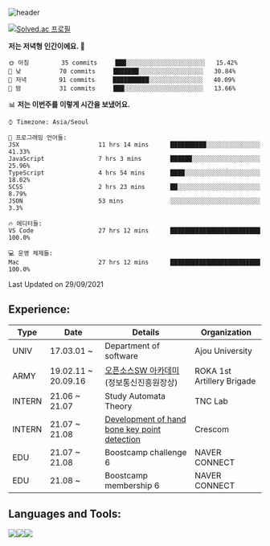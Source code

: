
<!--[![Anurag's github stats](https://github-readme-stats.vercel.app/api?username=Coreight98)](https://github.com/anuraghazra/github-readme-stats)-->
![header](https://capsule-render.vercel.app/api?type=soft&color=auto&height=300&section=header&text=Hello&fontSize=90&animation=fadeIn)


[![Solved.ac
프로필](http://mazassumnida.wtf/api/v2/generate_badge?boj=maxcha98)](https://solved.ac/maxcha98)
<!-- [![Top Langs](https://github-readme-stats.vercel.app/api/top-langs/?username=Coreight98&exclude_repo=Paran_ajou_Project_Anything&hide=dockerfile,html&layout=compact&langs_count=8)](https://github.com/anuraghazra/github-readme-stats)  -->
<!-- [![willianrod's wakatime stats](https://github-readme-stats.vercel.app/api/wakatime?username=Coreight98&layout=compact)](https://github.com/anuraghazra/github-readme-stats) -->
<!--START_SECTION:waka-->
**저는 저녁형 인간이에요. 🦉** 

```text
🌞 아침         35 commits     ███░░░░░░░░░░░░░░░░░░░░░░   15.42% 
🌆 낮　         70 commits     ███████░░░░░░░░░░░░░░░░░░   30.84% 
🌃 저녁         91 commits     ██████████░░░░░░░░░░░░░░░   40.09% 
🌙 밤　         31 commits     ███░░░░░░░░░░░░░░░░░░░░░░   13.66%

```


📊 **저는 이번주를 이렇게 시간을 보냈어요.** 

```text
⌚︎ Timezone: Asia/Seoul

💬 프로그래밍 언어들: 
JSX                      11 hrs 14 mins      ██████████░░░░░░░░░░░░░░░   41.33% 
JavaScript               7 hrs 3 mins        ██████░░░░░░░░░░░░░░░░░░░   25.96% 
TypeScript               4 hrs 54 mins       ████░░░░░░░░░░░░░░░░░░░░░   18.02% 
SCSS                     2 hrs 23 mins       ██░░░░░░░░░░░░░░░░░░░░░░░   8.79% 
JSON                     53 mins             ░░░░░░░░░░░░░░░░░░░░░░░░░   3.3%

🔥 에디터들: 
VS Code                  27 hrs 12 mins      █████████████████████████   100.0%

💻 운영 체제들: 
Mac                      27 hrs 12 mins      █████████████████████████   100.0%

```


 Last Updated on 29/09/2021
<!--END_SECTION:waka-->
  
## Experience:

|Type|Date|Details|Organization|
|----|----|--------|------|
|UNIV|17.03.01 ~|Department of software|Ajou University|
|ARMY|19.02.11 ~ 20.09.16|[오픈소스SW 아카데미](https://github.com/ounols/Miracle-Diary) (정보통신진흥원장상)|ROKA 1st Artillery Brigade|
|INTERN	|21.06 ~ 21.07|Study Automata Theory|TNC Lab|
|INTERN	|21.07 ~ 21.08|[Development of hand bone key point detection](https://github.com/Coreight98/21_summer_internship)|Crescom|
|EDU|	21.07 ~ 21.08|Boostcamp challenge 6|	NAVER CONNECT|
|EDU|	21.08 ~ |Boostcamp membership 6|	NAVER CONNECT|


## Languages and Tools:
<img src="https://img.shields.io/badge/JavaScript-F7DF1E?style=for-the-badge&logo=javascript&logoColor=white"><img src="https://img.shields.io/badge/Python-3776AB?style=for-the-badge&logo=python&logoColor=white"><img src="https://img.shields.io/badge/PyTorch-EE4C2C?style=for-the-badge&logo=pytorch&logoColor=white">
<!-- <img src="https://img.shields.io/badge/Keras-D00000?style=for-the-badge&logo=keras&logoColor=white"><img src="https://img.shields.io/badge/TensorFlow-FF6F00?style=for-the-badge&logo=tensorflow&logoColor=white"><img src="https://img.shields.io/badge/Django-092E20?style=for-the-badge&logo=django&logoColor=white"><img src="https://img.shields.io/badge/PostgreSQL-4169E1?style=for-the-badge&logo=postgresql&logoColor=white"><img src="https://img.shields.io/badge/MySQL-4479A1?style=for-the-badge&logo=mysql&logoColor=white"><img src="https://img.shields.io/badge/Firebase-FFCA28?style=for-the-badge&logo=firebase&logoColor=white"><img src="https://img.shields.io/badge/AndroidStudio-3DDC84?style=for-the-badge&logo=androidstudio&logoColor=white"><img src="https://img.shields.io/badge/Git-F05032?style=for-the-badge&logo=git&logoColor=white"><img src="https://img.shields.io/badge/GitHub-181717?style=for-the-badge&logo=github&logoColor=white"> -->


<!--
**Coreight98/Coreight98** is a ✨ _special_ ✨ repository because its `README.md` (this file) appears on your GitHub profile.

Here are some ideas to get you started:

- 🔭 I’m currently working on ...
- 🌱 I’m currently learning ...
- 👯 I’m looking to collaborate on ...
- 🤔 I’m looking for help with ...
- 💬 Ask me about ...
- 📫 How to reach me: ...
- 😄 Pronouns: ...
- ⚡ Fun fact: ...
-->
